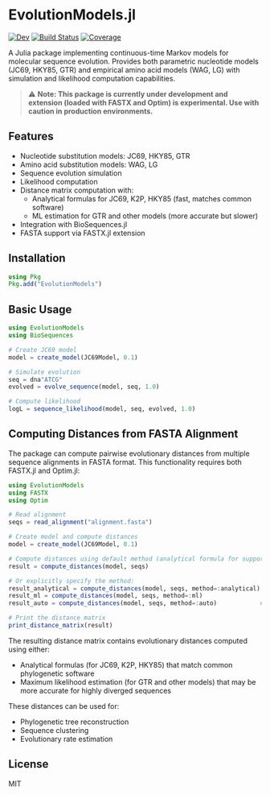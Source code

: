 # EvolutionModels.jl

[![Dev](https://img.shields.io/badge/docs-dev-blue.svg)](https://mashu.github.io/EvolutionModels.jl/dev/)
[![Build Status](https://github.com/mashu/EvolutionModels.jl/actions/workflows/CI.yml/badge.svg?branch=main)](https://github.com/mashu/EvolutionModels.jl/actions/workflows/CI.yml?query=branch%3Amain)
[![Coverage](https://codecov.io/gh/mashu/EvolutionModels.jl/branch/main/graph/badge.svg)](https://codecov.io/gh/mashu/EvolutionModels.jl)

A Julia package implementing continuous-time Markov models for molecular sequence evolution. Provides both parametric nucleotide models (JC69, HKY85, GTR) and empirical amino acid models (WAG, LG) with simulation and likelihood computation capabilities.

> ⚠️ **Note: This package is currently under development and extension (loaded with FASTX and Optim) is experimental. Use with caution in production environments.**

## Features

- Nucleotide substitution models: JC69, HKY85, GTR
- Amino acid substitution models: WAG, LG
- Sequence evolution simulation
- Likelihood computation
- Distance matrix computation with:
  - Analytical formulas for JC69, K2P, HKY85 (fast, matches common software)
  - ML estimation for GTR and other models (more accurate but slower)
- Integration with BioSequences.jl
- FASTA support via FASTX.jl extension

## Installation

```julia
using Pkg
Pkg.add("EvolutionModels")
```

## Basic Usage

```julia
using EvolutionModels
using BioSequences

# Create JC69 model
model = create_model(JC69Model, 0.1)

# Simulate evolution
seq = dna"ATCG"
evolved = evolve_sequence(model, seq, 1.0)

# Compute likelihood
logL = sequence_likelihood(model, seq, evolved, 1.0)
```

## Computing Distances from FASTA Alignment

The package can compute pairwise evolutionary distances from multiple sequence alignments in FASTA format. This functionality requires both FASTX.jl and Optim.jl:

```julia
using EvolutionModels
using FASTX
using Optim

# Read alignment
seqs = read_alignment("alignment.fasta")

# Create model and compute distances
model = create_model(JC69Model, 0.1)

# Compute distances using default method (analytical formula for supported models)
result = compute_distances(model, seqs)

# Or explicitly specify the method:
result_analytical = compute_distances(model, seqs, method=:analytical)  # Fast, matches FastTree
result_ml = compute_distances(model, seqs, method=:ml)                 # Slower but more accurate
result_auto = compute_distances(model, seqs, method=:auto)            # Choose best method for model

# Print the distance matrix
print_distance_matrix(result)
```

The resulting distance matrix contains evolutionary distances computed using either:
- Analytical formulas (for JC69, K2P, HKY85) that match common phylogenetic software
- Maximum likelihood estimation (for GTR and other models) that may be more accurate for highly diverged sequences

These distances can be used for:
- Phylogenetic tree reconstruction
- Sequence clustering
- Evolutionary rate estimation

## License

MIT

